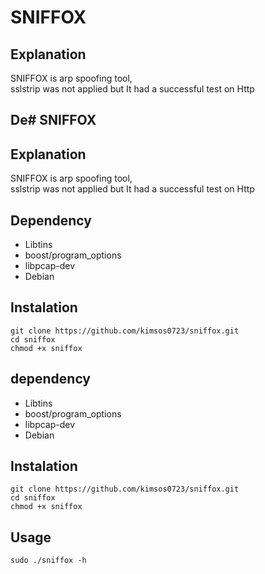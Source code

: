 # SNIFFOX

## Explanation

SNIFFOX is arp spoofing tool,\
sslstrip was not applied but It had a successful test on Http

## De# SNIFFOX

## Explanation

SNIFFOX is arp spoofing tool,\
sslstrip was not applied but It had a successful test on Http

## Dependency

- Libtins 
 - boost/program_options
 - libpcap-dev
 - Debian 

## Instalation
    git clone https://github.com/kimsos0723/sniffox.git
    cd sniffox
    chmod +x sniffox


## dependency

 - Libtins 
 - boost/program_options
 - libpcap-dev
 - Debian 

## Instalation
    git clone https://github.com/kimsos0723/sniffox.git
    cd sniffox
    chmod +x sniffox


## Usage
    sudo ./sniffox -h